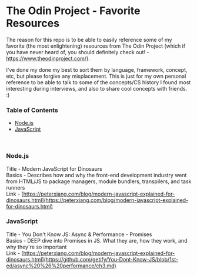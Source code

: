 # The Odin Project - Favorite Resources
The reason for this repo is to be able to easily reference some of my favorite (the most enlightening) resources from The Odin Project (which if you have never heard of, you should definitely check out! - https://www.theodinproject.com/).

I've done my done my best to sort them by language, framework, concept, etc, but please forgive any misplacement. This is just for my own personal reference to be able to talk to some of the concepts/CS history I found most interesting during interviews, and also to share cool concepts with friends. :)

### Table of Contents
- [Node.js](#nodejs)
- [JavaScript](#javascript)
<br>

### Node.js
Title - Modern JavaScript for Dinosaurs<br>
Basics - Describes how and why the front-end development industry went from HTML/JS to package managers, module bundlers, transpilers, and task runners<br>
Link - [https://peterxjang.com/blog/modern-javascript-explained-for-dinosaurs.html](https://peterxjang.com/blog/modern-javascript-explained-for-dinosaurs.html)<br>

### JavaScript
Title - You Don't Know JS: Async & Performance - Promises<br>
Basics - DEEP dive into Promises in JS. What they are, how they work, and why they're so important<br>
Link - [https://peterxjang.com/blog/modern-javascript-explained-for-dinosaurs.html](https://github.com/getify/You-Dont-Know-JS/blob/1st-ed/async%20%26%20performance/ch3.md)<br>
